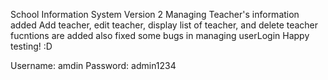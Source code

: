 School Information System Version 2
Managing Teacher's information added
Add teacher, edit teacher, display list of teacher, and delete teacher fucntions are added
also fixed some bugs in managing userLogin
Happy testing! :D



Username: amdin
Password: admin1234
